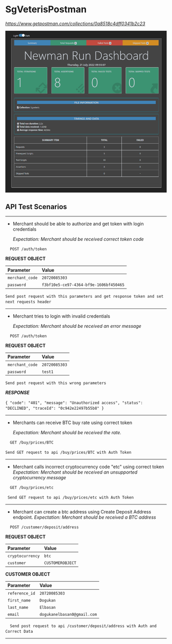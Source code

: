 # SgVeterisPostman
_https://www.getpostman.com/collections/0a8518c4dff0341b2c23_

![](newman.png) 
## API Test Scenarios


---
- Merchant should be able to authorize and get token with login credentials

  _Expectation: Merchant should be received correct token code_


```http
  POST /auth/token
```


**REQUEST OBJECT**

| Parameter        | Value         | 
|:----------------|:--------------|
| `merchant_code` | `20720085303` | 
| `password`      | `f3bf10e5-ce97-4364-bf9e-1606bf450465`       |

`Send post request with this parameters and get response token and set next requests header
`


---
- Merchant tries to login with invalid credentials

  _Expectation: Merchant should be received an error message_

```http
  POST /auth/token
```
**REQUEST OBJECT**

| Parameter        | Value         | 
|:----------------|:--------------|
| `merchant_code` | `20720085303` | 
| `password`      | `test1`       |

`Send post request with this wrong parameters
`

**_RESPONSE_**

`{
"code": "401",
"message": "Unauthorized access",
"status": "DECLINED",
"traceId": "0c942e22497b55b8"
}
`

---
- Merchants can receive BTC buy rate using correct token

  _Expectation: Merchant should be received the rate._

```http
  GET /buy/prices/BTC
```
`Send GET request to api /buy/prices/BTC with Auth Token
`




---
- Merchant calls incorrect cryptocurrency code "etc" using correct token
  _Expectation: Merchant should be received an unsupported cryptocurrency message_


```http
  GET /buy/prices/etc
```
`  Send GET request to api /buy/prices/etc with Auth Token
`


---
- Merchant can create a btc address using Create Deposit Address endpoint.
  _Expectation: Merchant should be received a BTC address_



```http
  POST /customer/deposit/address
```


**REQUEST OBJECT**

| Parameter        | Value            | 
|:----------------|:-----------------|
| `cryptocurrency` | `btc`            | 
| `customer`      | `CUSTOMEROBJECT` |



**CUSTOMER OBJECT**

| Parameter        | Value            | 
|:----------------|:-----------------|
| `reference_id` | `20720085303`            | 
| `first_name`      | `Dogukan` |
| `last_name`      | `Elbasan` |
| `email`      | `dogukanelbasan0@gmail.com` |
`  Send post request to api /customer/deposit/address with Auth and Correct Data`

---

